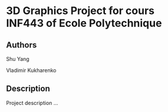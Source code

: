 # 3D Graphics Project for cours INF443 of Ecole Polytechnique 

## Authors

Shu Yang

Vladimir Kukharenko

## Description

Project description ...
